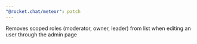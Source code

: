 ```yaml
---
"@rocket.chat/meteor": patch
---
```


Removes scoped roles (moderator, owner, leader) from list when editing an user through the admin page
